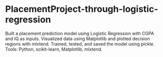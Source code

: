 # PlacementProject-through-logistic-regression
Built a placement prediction model using Logistic Regression with CGPA and IQ as inputs. Visualized data using Matplotlib and plotted decision regions with mlxtend. Trained, tested, and saved the model using pickle. Tools: Python, scikit-learn, Matplotlib, mlxtend.
